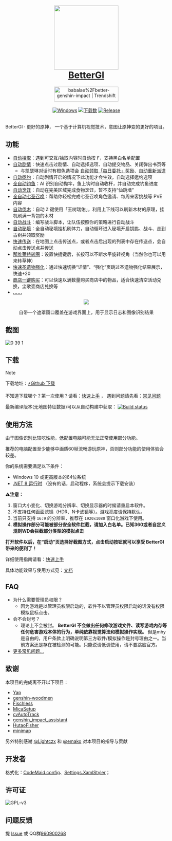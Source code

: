 <div align="center">
  <h1 align="center">
    <a href="https://bgi.huiyadan.com/"><img src="https://img.alicdn.com/imgextra/i2/2042484851/O1CN014wn1rf1lhoFYjL0gA_!!2042484851.png" width="200"></a>
    <br/>
    <a href="https://bgi.huiyadan.com/">BetterGI</a>
  </h1>
  <a href="https://trendshift.io/repositories/5269" target="_blank"><img src="https://trendshift.io/api/badge/repositories/5269" alt="babalae%2Fbetter-genshin-impact | Trendshift" style="width: 200px; height: 46px;" width="250" height="46"/></a>
</div>

<br/>

<div align="center">
  <a href="https://dotnet.microsoft.com/zh-cn/download/dotnet/latest/runtime"><img alt="Windows" src="https://img.shields.io/badge/platform-Windows-blue?logo=windowsxp&style=flat-square&color=1E9BFA" /></a>
  <a href="https://github.com/babalae/better-genshin-impact/releases"><img alt="下载数" src="https://img.shields.io/github/downloads/babalae/better-genshin-impact/total?logo=github&style=flat-square&color=1E9BFA"></a>
  <a href="https://github.com/babalae/better-genshin-impact/releases"><img alt="Release" src="https://img.shields.io/github/v/release/babalae/better-genshin-impact?logo=visualstudio&style=flat-square&color=1E9BFA"></a>
</div>

<br/>

BetterGI · 更好的原神， 一个基于计算机视觉技术，意图让原神变的更好的项目。

## 功能
  * [自动拾取](https://bgi.huiyadan.com/doc.html#%E8%87%AA%E5%8A%A8%E6%8B%BE%E5%8F%96)：遇到可交互/拾取内容时自动按 <kbd>F</kbd>，支持黑白名单配置
  * [自动剧情](https://bgi.huiyadan.com/doc.html#%E8%87%AA%E5%8A%A8%E5%89%A7%E6%83%85)：快速点击过剧情、自动选择选项、自动提交物品、关闭弹出书页等
    * 与凯瑟琳对话时有橙色选项会 [自动领取「每日委托」奖励](https://bgi.huiyadan.com/doc.html#%E8%87%AA%E5%8A%A8%E9%A2%86%E5%8F%96%E3%80%8E%E6%AF%8F%E6%97%A5%E5%A7%94%E6%89%98%E3%80%8F%E5%A5%96%E5%8A%B1)、[自动重新派遣](https://bgi.huiyadan.com/doc.html#%E8%87%AA%E5%8A%A8%E9%87%8D%E6%96%B0%E6%B4%BE%E9%81%A3)
  * [自动邀约](https://bgi.huiyadan.com/doc.html#%E8%87%AA%E5%8A%A8%E9%82%80%E7%BA%A6)：自动剧情开启的情况下此功能才会生效，自动选择邀约选项
  * [全自动钓鱼](https://bgi.huiyadan.com/doc.html#%E5%85%A8%E8%87%AA%E5%8A%A8%E9%92%93%E9%B1%BC)：AI 识别自动抛竿，鱼上钩时自动收杆，并自动完成钓鱼进度
  * [自动烹饪](https://bgi.huiyadan.com/doc.html#%E8%87%AA%E5%8A%A8%E7%83%B9%E9%A5%AA)：自动在完美区域完成食物烹饪，暂不支持“仙跳墙”
  * [全自动七圣召唤](https://bgi.huiyadan.com/doc.html#%E8%87%AA%E5%8A%A8%E4%B8%83%E5%9C%A3%E5%8F%AC%E5%94%A4)：帮助你轻松完成七圣召唤角色邀请、每周来客挑战等 PVE 内容
  * [自动伐木](http://bgi.huiyadan.com/doc.html#%E8%87%AA%E5%8A%A8%E4%BC%90%E6%9C%A8)：自动 <kbd>Z</kbd> 键使用「王树瑞佑」，利用上下线可以刷新木材的原理，挂机刷满一背包的木材
  * [自动战斗](http://bgi.huiyadan.com/feats/domain.html)：编写战斗脚本，让队伍按照你的策略进行自动战斗
  * [自动秘境](http://bgi.huiyadan.com/feats/domain.html)：全自动秘境挂机刷体力，自动循环进入秘境开启钥匙、战斗、走到古树并领取奖励
  * [快速传送](http://bgi.huiyadan.com/feats/domain.html)：在地图上点击传送点，或者点击后出现的列表中存在传送点，会自动点击传送点并传送
  * [那维莱特转圈](https://bgi.huiyadan.com/doc.html#%E9%82%A3%E7%BB%B4%E8%8E%B1%E7%89%B9-%E8%BD%AC%E5%9C%88%E5%9C%88)：设置快捷键后，长按可以不断水平旋转视角（当然你也可以用来转草神）
  * [快速圣遗物强化](https://bgi.huiyadan.com/doc.html#%E5%9C%A3%E9%81%97%E7%89%A9%E4%B8%80%E9%94%AE%E5%BC%BA%E5%8C%96)：通过快速切换“详情”、“强化”页跳过圣遗物强化结果展示，快速+20
  * [商店一键购买](https://bgi.huiyadan.com/doc.html#%E5%9C%A3%E9%81%97%E7%89%A9%E4%B8%80%E9%94%AE%E5%BC%BA%E5%8C%96)：可以快速以满数量购买商店中的物品，适合快速清空活动兑换，尘歌壶商店兑换等
  * [**……**](https://bgi.huiyadan.com/feat.html)

<div align="center">
  <img src="https://github.com/babalae/better-genshin-impact/assets/15783049/57ab7c3c-709a-4cf3-8f64-1c78764c364c"/>
  <p>自带一个遮罩窗口覆盖在游戏界面上，用于显示日志和图像识别结果</p>
</div>

## 截图

![0 39 1](https://github.com/user-attachments/assets/8fb0bfd9-e0db-4289-800f-1bc2efb221aa)


## 下载

> [!NOTE]
> 下载地址：[⚡Github 下载](https://github.com/babalae/better-genshin-impact/releases)
> 
> 不知道下载哪个？第一次使用？请看：[快速上手](https://bgi.huiyadan.com/quickstart.html) ， 遇到问题请先看：[常见问题](https://bgi.huiyadan.com/faq.html)

最新编译版本(无地图特征数据)可以从自动构建中获取： [![Build status](https://ci.appveyor.com/api/projects/status/cklcy1oj9u66ul4j)](https://ci.appveyor.com/project/huiyadanli/better-genshin-impact/build/artifacts)

## 使用方法
由于图像识别比较吃性能，低配置电脑可能无法正常使用部分功能。

推荐的电脑配置至少能够中画质60帧流畅游玩原神，否则部分功能的使用体验会较差。

你的系统需要满足以下条件：
  * Windows 10 或更高版本的64位系统
  * [.NET 8 运行时](https://dotnet.microsoft.com/zh-cn/download/dotnet/latest/runtime) （没有的话，启动程序，系统会提示下载安装）

**⚠️注意：**
1. 窗口大小变化、切换游戏分辨率、切换显示器的时候请重启本软件。
2. 不支持任何画面滤镜（HDR、N卡滤镜等）。游戏亮度请保持默认。
3. 当前只支持 `16:9` 的分辨率，推荐在 `1920x1080` 窗口化游戏下使用。
4. **模拟操作部分可能被部分安全软件拦截，请加入白名单。已知360或者自定义规则WD会拦截部分类型的模拟点击**

**打开软件以后，在“启动”页选择好截图方式，点击启动按钮就可以享受 BetterGI 带来的便利了！**

详细使用指南请看：[快速上手](https://bgi.huiyadan.com/quickstart.html)

具体功能效果与使用方式见：[文档](https://bgi.huiyadan.com/doc.html)

## FAQ
* 为什么需要管理员权限？
  * 因为游戏是以管理员权限启动的，软件不以管理员权限启动的话没有权限模拟鼠标点击。
* 会不会封号？
  * 理论上不会被封。 **BetterGI 不会做出任何修改游戏文件、读写游戏内存等任何危害游戏本体的行为，单纯依靠视觉算法和模拟操作实现。** 但是mhy是自由的，用户条款上明确说明第三方软件/模拟操作是封号理由之一。当前方案还是存在被检测的可能。只能说请低调使用，请不要跳脸官方。
* [更多常见问题...](https://bgi.huiyadan.com/faq.html)

## 致谢

本项目的完成离不开以下项目：
* [Yap](https://github.com/Alex-Beng/Yap)
* [genshin-woodmen](https://github.com/genshin-matrix/genshin-woodmen)
* [Fischless](https://github.com/genshin-matrix/Fischless)
* [MicaSetup](https://github.com/lemutec/MicaSetup)
* [cvAutoTrack](https://github.com/GengGode/cvAutoTrack)
* [genshin_impact_assistant](https://github.com/infstellar/genshin_impact_assistant)
* [HutaoFisher](https://github.com/myHuTao-qwq/HutaoFisher)
* [minimap](https://github.com/tignioj/minimap)

另外特别感谢 [@Lightczx](https://github.com/Lightczx) 和 [@emako](https://github.com/emako) 对本项目的指导与贡献

## 开发者

格式化：[CodeMaid.config](CodeMaid.config)、[Settings.XamlStyler](Settings.XamlStyler)；

## 许可证

![GPL-v3](https://www.gnu.org/graphics/gplv3-127x51.png)

## 问题反馈

提 [Issue](https://github.com/babalae/better-genshin-impact/issues) 或 QQ群[960900268](http://qm.qq.com/cgi-bin/qm/qr?_wv=1027&k=faj5hQWJwrWtl9PG8sSAlN2jlQMQfoU1&authKey=QXFi8LYERO4j8TBnO%2FuDtazKXJdMDZaO%2FV2fXmm3USsjpeU8dJgi7Bha9mdfdXy5&noverify=0&group_code=960900268)
